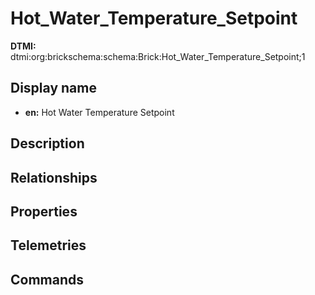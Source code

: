 # Hot_Water_Temperature_Setpoint
**DTMI:** dtmi:org:brickschema:schema:Brick:Hot_Water_Temperature_Setpoint;1
## Display name
- **en:** Hot Water Temperature Setpoint
## Description
## Relationships
## Properties
## Telemetries
## Commands
